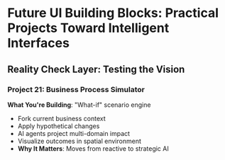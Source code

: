# Future UI Building Blocks: Practical Projects Toward Intelligent Interfaces

## Reality Check Layer: Testing the Vision

### Project 21: Business Process Simulator

**What You're Building**: "What-if" scenario engine

- Fork current business context
- Apply hypothetical changes
- AI agents project multi-domain impact
- Visualize outcomes in spatial environment
- **Why It Matters**: Moves from reactive to strategic AI
